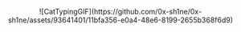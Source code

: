 <p align="center">
![CatTypingGIF](https://github.com/0x-sh1ne/0x-sh1ne/assets/93641401/11bfa356-e0a4-48e6-8199-2655b368f6d9)
</p>
 
<!--
**0x-sh1ne/0x-sh1ne** is a ✨ _special_ ✨ repository because its `README.md` (this file) appears on your GitHub profile.

Here are some ideas to get you started:

- 🔭 I’m currently working on ...
- 🌱 I’m currently learning ...
- 👯 I’m looking to collaborate on ...
- 🤔 I’m looking for help with ...
- 💬 Ask me about ...
- 📫 How to reach me: ...
- 😄 Pronouns: ...
- ⚡ Fun fact: ...
-->
